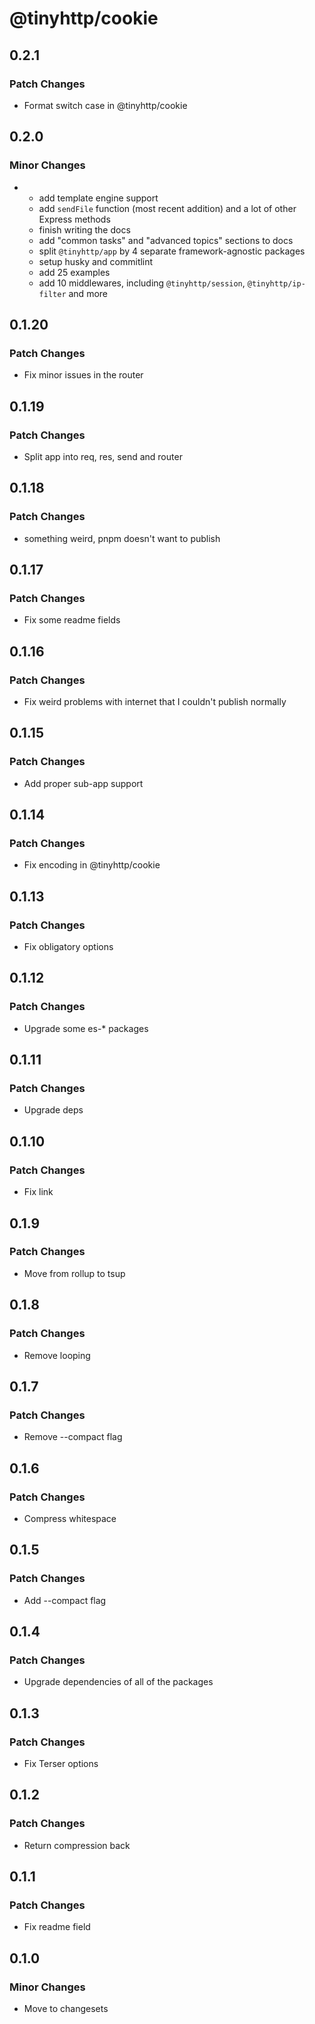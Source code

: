 # @tinyhttp/cookie

## 0.2.1

### Patch Changes

- Format switch case in @tinyhttp/cookie

## 0.2.0

### Minor Changes

- - add template engine support
  - add `sendFile` function (most recent addition) and a lot of other Express methods
  - finish writing the docs
  - add "common tasks" and "advanced topics" sections to docs
  - split `@tinyhttp/app` by 4 separate framework-agnostic packages
  - setup husky and commitlint
  - add 25 examples
  - add 10 middlewares, including `@tinyhttp/session`, `@tinyhttp/ip-filter` and more

## 0.1.20

### Patch Changes

- Fix minor issues in the router

## 0.1.19

### Patch Changes

- Split app into req, res, send and router

## 0.1.18

### Patch Changes

- something weird, pnpm doesn't want to publish

## 0.1.17

### Patch Changes

- Fix some readme fields

## 0.1.16

### Patch Changes

- Fix weird problems with internet that I couldn't publish normally

## 0.1.15

### Patch Changes

- Add proper sub-app support

## 0.1.14

### Patch Changes

- Fix encoding in @tinyhttp/cookie

## 0.1.13

### Patch Changes

- Fix obligatory options

## 0.1.12

### Patch Changes

- Upgrade some es-\* packages

## 0.1.11

### Patch Changes

- Upgrade deps

## 0.1.10

### Patch Changes

- Fix link

## 0.1.9

### Patch Changes

- Move from rollup to tsup

## 0.1.8

### Patch Changes

- Remove looping

## 0.1.7

### Patch Changes

- Remove --compact flag

## 0.1.6

### Patch Changes

- Compress whitespace

## 0.1.5

### Patch Changes

- Add --compact flag

## 0.1.4

### Patch Changes

- Upgrade dependencies of all of the packages

## 0.1.3

### Patch Changes

- Fix Terser options

## 0.1.2

### Patch Changes

- Return compression back

## 0.1.1

### Patch Changes

- Fix readme field

## 0.1.0

### Minor Changes

- Move to changesets

